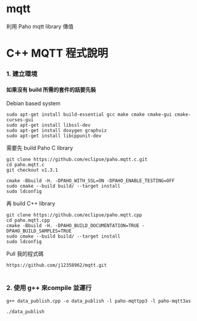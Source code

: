# mqtt
利用 Paho mqtt library 傳值

# C++ MQTT 程式說明

### 1. 建立環境

#### 如果沒有 build 所需的套件的話要先裝
Debian based system
```
sudo apt-get install build-essential gcc make cmake cmake-gui cmake-curses-gui
sudo apt-get install libssl-dev
sudo apt-get install doxygen graphviz
sudo apt-get install libcppunit-dev
```

需要先 build Paho C library
```
git clone https://github.com/eclipse/paho.mqtt.c.git
cd paho.mqtt.c
git checkout v1.3.1

cmake -Bbuild -H. -DPAHO_WITH_SSL=ON -DPAHO_ENABLE_TESTING=OFF
sudo cmake --build build/ --target install
sudo ldconfig
```

再 build C++ library
```
git clone https://github.com/eclipse/paho.mqtt.cpp
cd paho.mqtt.cpp
cmake -Bbuild -H. -DPAHO_BUILD_DOCUMENTATION=TRUE -DPAHO_BUILD_SAMPLES=TRUE
sudo cmake --build build/ --target install
sudo ldconfig
```

Pull 我的程式碼
```
https://github.com/j12358962/mqtt.git
```

# 
### 2. 使用 g++ 來compile 並運行
```
g++ data_publish.cpp -o data_publish -l paho-mqttpp3 -l paho-mqtt3as

./data_publish
```

